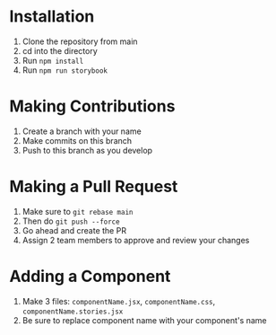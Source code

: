 # Installation

1. Clone the repository from main
2. cd into the directory
3. Run `npm install`
4. Run `npm run storybook`

# Making Contributions
1. Create a branch with your name
2. Make commits on this branch
3. Push to this branch as you develop

# Making a Pull Request
1. Make sure to `git rebase main`
2. Then do `git push --force`
3. Go ahead and create the PR
4. Assign 2 team members to approve and review your changes 


# Adding a Component
1. Make 3 files: `componentName.jsx`, `componentName.css`, `componentName.stories.jsx`
2. Be sure to replace component name with your component's name
